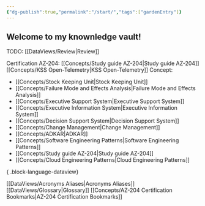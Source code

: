 ```yaml
---
{"dg-publish":true,"permalink":"/start/","tags":["gardenEntry"]}
---
```



## Welcome to my knownledge vault!

TODO: [[DataViews/Review\|Review]]

Certification AZ-204: [[Concepts/Study guide AZ-204\|Study guide AZ-204]]
[[Concepts/KSS Open-Telemetry\|KSS Open-Telemetry]] 
Concept:
- [[Concepts/Stock Keeping Unit\|Stock Keeping Unit]]
- [[Concepts/Failure Mode and Effects Analysis\|Failure Mode and Effects Analysis]]
- [[Concepts/Executive Support System\|Executive Support System]]
- [[Concepts/Executive Information System\|Executive Information System]]
- [[Concepts/Decision Support System\|Decision Support System]]
- [[Concepts/Change Management\|Change Management]]
- [[Concepts/ADKAR\|ADKAR]]
- [[Concepts/Software Engineering Patterns\|Software Engineering Patterns]]
- [[Concepts/Study guide AZ-204\|Study guide AZ-204]]
- [[Concepts/Cloud Engineering Patterns\|Cloud Engineering Patterns]]

{ .block-language-dataview}


[[DataViews/Acronyms Aliases\|Acronyms Aliases]]
[[DataViews/Glossary\|Glossary]]
[[Concepts/AZ-204 Certification Bookmarks\|AZ-204 Certification Bookmarks]]